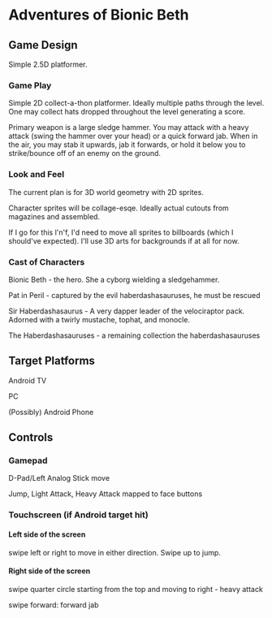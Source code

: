 # Adventures of Bionic Beth

## Game Design
Simple 2.5D platformer.

### Game Play
Simple 2D collect-a-thon platformer. Ideally multiple paths through the level. One may collect hats dropped throughout the level generating a score.

Primary weapon is a large sledge hammer. You may attack with a heavy attack (swing the hammer over your head) or a quick forward jab. When in the air, you may stab it upwards, jab it forwards, or hold it below you to strike/bounce off of an enemy on the ground.

### Look and Feel
The current plan is for 3D world geometry with 2D sprites.

Character sprites will be collage-esqe. Ideally actual cutouts from magazines and assembled.

If I go for this l'n'f, I'd need to move all sprites to billboards (which I should've expected). I'll use 3D arts for backgrounds if at all for now.

### Cast of Characters
Bionic Beth - the hero. She a cyborg wielding a sledgehammer.

Pat in Peril - captured by the evil haberdashasauruses, he must be rescued

Sir Haberdashasaurus - A very dapper leader of the velociraptor pack. Adorned with a twirly mustache, tophat, and monocle.

The Haberdashasauruses - a remaining collection the haberdashasauruses

## Target Platforms
Android TV

PC

(Possibly) Android Phone

## Controls
### Gamepad
D-Pad/Left Analog Stick move

Jump, Light Attack, Heavy Attack mapped to face buttons

### Touchscreen (if Android target hit)
#### Left side of the screen
swipe left or right to move in either direction. Swipe up to jump.
#### Right side of the screen
swipe quarter circle starting from the top and moving to right - heavy attack

swipe forward: forward jab
